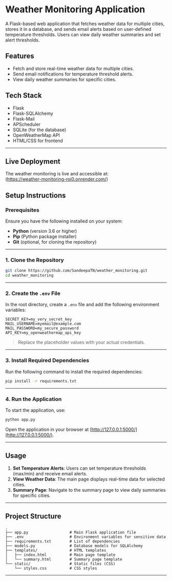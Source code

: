 
# Weather Monitoring Application

A Flask-based web application that fetches weather data for multiple cities, stores it in a database, and sends email alerts based on user-defined temperature thresholds. Users can view daily weather summaries and set alert thresholds.

## Features

- Fetch and store real-time weather data for multiple cities.
- Send email notifications for temperature threshold alerts.
- View daily weather summaries for specific cities.

## Tech Stack

- Flask  
- Flask-SQLAlchemy  
- Flask-Mail  
- APScheduler  
- SQLite (for the database)  
- OpenWeatherMap API  
- HTML/CSS for frontend  

---

## Live Deployment

The weather monitoring is live and accessible at:  
(https://weather-monitoring-roi0.onrender.com/)


## Setup Instructions

### Prerequisites

Ensure you have the following installed on your system:

- **Python** (version 3.6 or higher)  
- **Pip** (Python package installer)  
- **Git** (optional, for cloning the repository)

---

### 1. Clone the Repository

```bash
git clone https://github.com/SandeepaTN/weather_monitoring.git
cd weather_monitoring
```

---

### 2. Create the `.env` File

In the root directory, create a `.env` file and add the following environment variables:

```
SECRET_KEY=my_very_secret_key
MAIL_USERNAME=myemail@example.com
MAIL_PASSWORD=my_secure_password
API_KEY=my_openweathermap_api_key
```

> Replace the placeholder values with your actual credentials.

---

### 3. Install Required Dependencies

Run the following command to install the required dependencies:

```bash
pip install -r requirements.txt
```

---

### 4. Run the Application

To start the application, use:

```bash
python app.py
```

Open the application in your browser at [http://127.0.0.1:5000/](http://127.0.0.1:5000/).

---

## Usage

1. **Set Temperature Alerts**: Users can set temperature thresholds (max/min) and receive email alerts.
2. **View Weather Data**: The main page displays real-time data for selected cities.
3. **Summary Page**: Navigate to the summary page to view daily summaries for specific cities.

---

## Project Structure

```
.
├── app.py                  # Main Flask application file
├── .env                    # Environment variables for sensitive data
├── requirements.txt        # List of dependencies
├── models.py               # Database models for SQLAlchemy
├── templates/              # HTML templates
│   ├── index.html          # Main page template
│   └── summary.html        # Summary page template
└── static/                 # Static files (CSS)
    └── styles.css          # CSS styles
```

---

